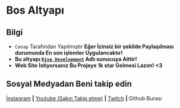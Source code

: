 # Bos Altyapı

## Bilgi
- `Cenap` Tarafından Yapılmıştır **Eğer İzinsiz bir şekilde Paylaşılması durumunda En son işlemler Uygulancaktır!**
- **Bu altyapı [`Rise Development`](https://discord.gg/2NQVp5G) Adlı sunucuya Aittir!**
- **Web Site İstiyorsanız Bu Projeye 1k star Gelmesi Lazım! <3**


## Sosyal Medyadan Beni takip edin
[İnstagram](https://www.instagram.com/thekafasizlik.exe/) **|** [Youtube (Sakın Takip etme)](https://www.youtube.com/channel/UC4ub_Yv0e00lEwMNX400HOg?view_as=subscriber) **|** [Twitch](https://www.twitch.tv/cenapwyucw) **|** Github Burası
